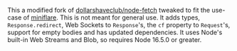 This a modified fork of [dollarshaveclub/node-fetch](https://github.com/dollarshaveclub/node-fetch) tweaked to fit the use-case of [miniflare](https://github.com/mrbbot/miniflare).
This is not meant for general use.
It adds types, `Response.redirect`, Web Sockets to `Response`'s, the `cf` property to `Request`'s, support for empty bodies and has updated dependencies.
It uses Node's built-in Web Streams and Blob, so requires Node 16.5.0 or greater.
